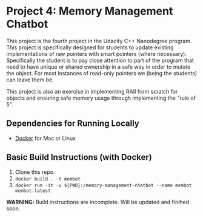 # Project 4: Memory Management Chatbot

This project is the fourth project in the Udacity C++ Nanodegree program. This project is specifically designed for students to update existing implementations of raw pointers with smart pointers (where necessary). Specifically the student is to pay close attention to part of the program that need to have unique or shared ownership in a safe way in order to mutate the object. For most instances of read-only pointers we (being the students) can leave them be. 

This project is also an exercise in implementing RAII from scratch for objects and ensuring safe memory usage through implementing the "rule of 5".

## Dependencies for Running Locally
* [Docker](https://docs.docker.com/get-docker/) for Mac or Linux

## Basic Build Instructions (with Docker)

1. Clone this repo.
2. `docker build . -t membot`
3. `docker run -it -v ${PWD}:/memory-management-chatbot --name membot membot:latest`

**WARNING:** Build instructions are incomplete. Will be updated and finihed soon.